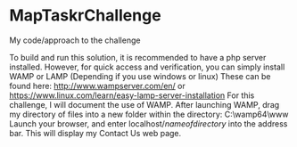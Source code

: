 # MapTaskrChallenge
My code/approach to the challenge

To build and run this solution, it is recommended to have a php server installed.
However, for quick access and verification, you can simply install WAMP or LAMP (Depending if you use windows or linux)
These can be found here: http://www.wampserver.com/en/ or https://www.linux.com/learn/easy-lamp-server-installation
For this challenge, I will document the use of WAMP.
After launching WAMP, drag my directory of files into a new folder within the directory: C:\wamp64\www\
Launch your browser, and enter localhost/*nameofdirectory* into the address bar.
This will display my Contact Us web page.


